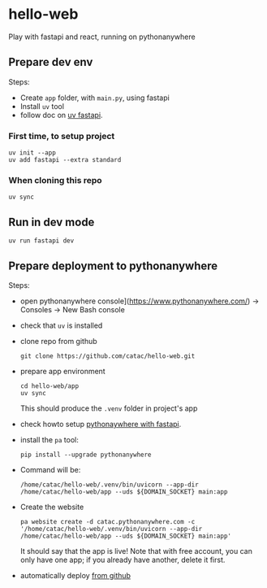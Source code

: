 # hello-web
Play with fastapi and react, running on pythonanywhere

## Prepare dev env

Steps:
- Create `app` folder, with `main.py`, using fastapi
- Install `uv` tool
- follow doc on [uv fastapi](https://docs.astral.sh/uv/guides/integration/fastapi/).


### First time, to setup project
```
uv init --app
uv add fastapi --extra standard
```
### When cloning this repo
```
uv sync
```

## Run in dev mode
```
uv run fastapi dev
```

## Prepare deployment to pythonanywhere
Steps:
- open pythonanywhere console](https://www.pythonanywhere.com/) -> Consoles -> New Bash console
- check that `uv` is installed
- clone repo from github
  ```
  git clone https://github.com/catac/hello-web.git
  ```
- prepare app environment
  ```
  cd hello-web/app
  uv sync
  ```
  This should produce the `.venv` folder in project's app
- check howto setup [pythonaywhere with fastapi](https://help.pythonanywhere.com/pages/ASGICommandLine/).
- install the `pa` tool:
  ```
  pip install --upgrade pythonanywhere
  ```
- Command will be:
  ```
  /home/catac/hello-web/.venv/bin/uvicorn --app-dir /home/catac/hello-web/app --uds ${DOMAIN_SOCKET} main:app
  ```
- Create the website
  ```
  pa website create -d catac.pythonanywhere.com -c '/home/catac/hello-web/.venv/bin/uvicorn --app-dir /home/catac/hello-web/app --uds ${DOMAIN_SOCKET} main:app'
  ```
  It should say that the app is live!
  Note that with free account, you can only have one app; if you already have another, delete it first.

- automatically deploy [from github](https://medium.com/@aadibajpai/deploying-to-pythonanywhere-via-github-6f967956e664)
